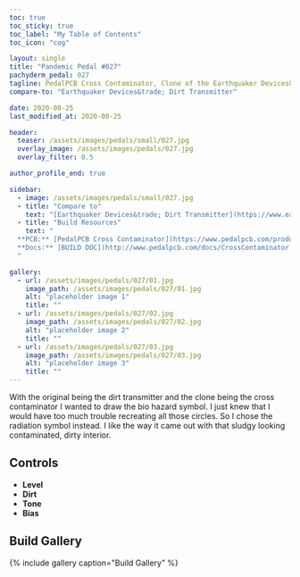 ```yaml
---
toc: true
toc_sticky: true
toc_label: "My Table of Contents"
toc_icon: "cog"

layout: single
title: "Pandemic Pedal #027"
pachyderm_pedal: 027
tagline: PedalPCB Cross Contaminator, Clone of the Earthquaker Devices&trade; Dirt Transmitter
compare-to: "Earthquaker Devices&trade; Dirt Transmitter"

date: 2020-08-25
last_modified_at: 2020-08-25

header:
  teaser: /assets/images/pedals/small/027.jpg
  overlay_image: /assets/images/pedals/027.jpg
  overlay_filter: 0.5

author_profile_end: true

sidebar:
  - image: /assets/images/pedals/small/027.jpg
  - title: "Compare to"
    text: "[Earthquaker Devices&trade; Dirt Transmitter](https://www.earthquakerdevices.com/dirt-transmitter)"
  - title: "Build Resources"
    text: "
  **PCB:** [PedalPCB Cross Contaminator](https://www.pedalpcb.com/product/cross-contaminator/)<br>
  **Docs:** [BUILD DOC](http://www.pedalpcb.com/docs/CrossContaminator.pdf)
  "

gallery:
  - url: /assets/images/pedals/027/01.jpg
    image_path: /assets/images/pedals/027/01.jpg
    alt: "placeholder image 1"
    title: ""
  - url: /assets/images/pedals/027/02.jpg
    image_path: /assets/images/pedals/027/02.jpg
    alt: "placeholder image 2"
    title: ""
  - url: /assets/images/pedals/027/03.jpg
    image_path: /assets/images/pedals/027/03.jpg
    alt: "placeholder image 3"
    title: ""
---
```


With the original being the dirt transmitter and the clone being the cross contaminator I wanted to draw the bio hazard symbol. I just knew that I would have too much trouble recreating all those circles. So I chose the radiation symbol instead. I like the way it came out with that sludgy looking contaminated, dirty interior.

## Controls

* **Level**
* **Dirt**
* **Tone**
* **Bias**

## Build Gallery

{% include gallery caption="Build Gallery" %}